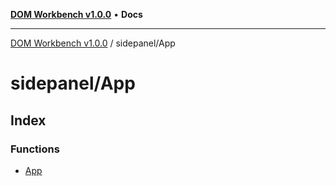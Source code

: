 [**DOM Workbench v1.0.0**](../../README.md) • **Docs**

***

[DOM Workbench v1.0.0](../../modules.md) / sidepanel/App

# sidepanel/App

## Index

### Functions

- [App](functions/App.md)
